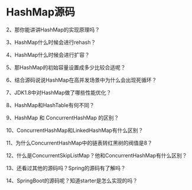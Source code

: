 #  HashMap源码
   







2、那你能讲讲HashMap的实现原理吗？

3、HashMap什么时候会进行rehash？

4、HashMap什么时候会进行扩容？

5、那HashMap的初始容量设置成多少比较合适呢？

6、结合源码说说HashMap在高并发场景中为什么会出现死循环？

7、JDK1.8中对HashMap做了哪些性能优化？

8、HashMap和HashTable有何不同？

9、HashMap 和 ConcurrentHashMap 的区别？

10、ConcurrentHashMap和LinkedHashMap有什么区别？

11、为什么ConcurrentHashMap中的链表转红黑树的阀值是8？

12、什么是ConcurrentSkipListMap？他和ConcurrentHashMap有什么区别？

13、还看过其他的源码吗？Spring的源码有了解吗？

14、SpringBoot的源码呢？知道starter是怎么实现的吗？
